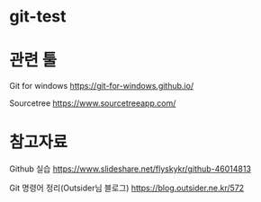 # git-test

# 관련 툴
Git for windows
https://git-for-windows.github.io/

Sourcetree
https://www.sourcetreeapp.com/

참고자료
=======

Github 실습
https://www.slideshare.net/flyskykr/github-46014813

Git 명령어 정리(Outsider님 블로그)
https://blog.outsider.ne.kr/572
